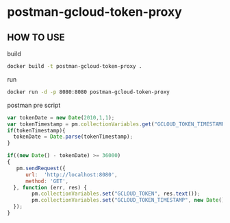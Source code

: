 # postman-gcloud-token-proxy

## HOW TO USE

build
```bash
docker build -t postman-gcloud-token-proxy .
```

run
```bash
docker run -d -p 8080:8080 postman-gcloud-token-proxy
```

postman pre script
```javascript
var tokenDate = new Date(2010,1,1);
var tokenTimestamp = pm.collectionVariables.get("GCLOUD_TOKEN_TIMESTAMP");
if(tokenTimestamp){
  tokenDate = Date.parse(tokenTimestamp);
}

if((new Date() - tokenDate) >= 36000) 
{
   pm.sendRequest({
      url:  'http://localhost:8080', 
      method: 'GET',
  }, function (err, res) {
        pm.collectionVariables.set("GCLOUD_TOKEN", res.text());
        pm.collectionVariables.set("GCLOUD_TOKEN_TIMESTAMP", new Date());
  });
}
```